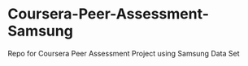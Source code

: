Coursera-Peer-Assessment-Samsung
================================

Repo for Coursera Peer Assessment Project using Samsung Data Set

